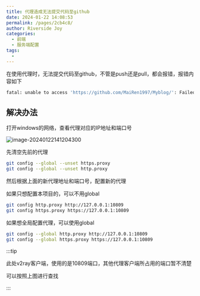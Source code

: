 ```yaml
---
title: 代理造成无法提交代码至github
date: 2024-01-22 14:08:53
permalink: /pages/2cb4c8/
author: Riverside Joy
categories:
  - 前端
  - 服务端配置
tags:
  - 
---
```

在使用代理时，无法提交代码至github，不管是push还是pull，都会报错，报错内容如下

```sh
fatal: unable to access 'https://github.com/MaiRen1997/Myblog/': Failed to connect to github.com port 443 after 21240 ms: Timed out
```

## 解决办法

打开windows的网络，查看代理对应的IP地址和端口号

![image-20240122141204300](https://cdn.jsdelivr.net/gh/MaiRen1997/mdPic/vueImg/202401221412532.png)

先清空先前的代理

```sh
git config --global --unset https.proxy
git config --global --unset http.proxy
```

然后根据上面的新代理地址和端口号，配置新的代理

如果只想配置本项目的，可以不用global

```sh
git config http.proxy http://127.0.0.1:10809
git config https.proxy https://127.0.0.1:10809
```

如果想全局配置代理，可以使用global

```sh
git config --global http.proxy http://127.0.0.1:10809
git config --global https.proxy https://127.0.0.1:10809
```

:::tip

此处v2ray客户端，使用的是10809端口，其他代理客户端所占用的端口暂不清楚

可以按照上图进行查找

:::